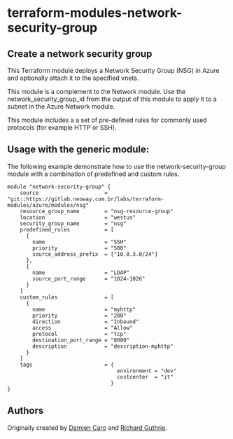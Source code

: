 # terraform-modules-network-security-group #

Create a network security group
-------------------------------

This Terraform module deploys a Network Security Group (NSG) in Azure and optionally attach it to the specified vnets.

This module is a complement to the Network module. Use the network_security_group_id from the output of this module to apply it to a subnet in the Azure Network module.

This module includes a a set of pre-defined rules for commonly used protocols (for example HTTP or SSH).

Usage with the generic module:
------------------------------

The following example demonstrate how to use the network-security-group module with a combination of predefined and custom rules.

```hcl
module "network-security-group" {
    source                     = "git::https://gitlab.neoway.com.br/labs/terraform-modules/azure/modules/nsg"
    resource_group_name        = "nsg-resource-group"
    location                   = "westus"
    security_group_name        = "nsg"
    predefined_rules           = [
      {
        name                   = "SSH"
        priority               = "500"
        source_address_prefix  = ["10.0.3.0/24"]
      },
      {
        name                   = "LDAP"
        source_port_range      = "1024-1026"
      }
    ]
    custom_rules               = [
      {
        name                   = "myhttp"
        priority               = "200"
        direction              = "Inbound"
        access                 = "Allow"
        protocol               = "tcp"
        destination_port_range = "8080"
        description            = "description-myhttp"
      }
    ]
    tags                       = {
                                   environment = "dev"
                                   costcenter  = "it"
                                 }
}
```
## Authors

Originally created by [Damien Caro](http://github.com/dcaro) and [Richard Guthrie](https://github.com/rguthriemsft).

